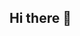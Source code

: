 ## Hi there 👋

<!--
**mdsaquib03/mdsaquib03** is a ✨ _special_ ✨ repository because its `README.md` (this file) appears on your GitHub profile.

Here are some ideas to get you started:

👋 Hi, I’m Md Saquib
👀 I’m passionate about Software Development
🌱 Currently working as a Software Engineer
💼 Open to collaborating on freelance projects
📫 Reach me at mdsaquib.dev@gmail.com
